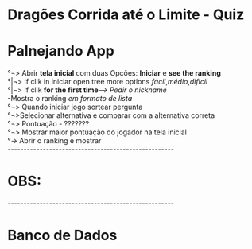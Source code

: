 # Dragões Corrida até o Limite - Quiz
# Palnejando App
°¬> Abrir <b>tela inicial</b> com duas Opcões: <b>Iniciar</b> e <b> see the ranking</b><br/>
°|¬> If clik in iniciar open tree more options <i>fácil</i>,<i>médio</i>,<i>dificil</i><br/>
°|¬> If clik <b>for the first time</b><i>--> Pedir o nickname</i><br/>
-Mostra o ranking <i>em formato de lista</i><br/>
°¬> Quando iniciar jogo sortear pergunta<br/>
°¬>Selecionar alternativa e comparar com a alternativa correta <br/>
°¬> Pontuação - ??????? <br/>
°¬> Mostrar maior pontuação do jogador na tela inicial<br/>
°-> Abrir o ranking e mostrar <br/>
----------------------------------------------------<br/>
# OBS: <br/>
----------------------------------------------------<br/>
# Banco de Dados<br/> 
